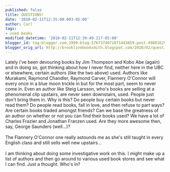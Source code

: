 ```yaml
---
published: false
title: QUESTIONS!
date: '2010-02-11T12:35:00.003-05:00'
author: Carl
tags:
- used books
modified_datetime: '2010-02-11T12:39:49.117-05:00'
blogger_id: tag:blogger.com,1999:blog-5767374071871443859.post-4980162975782232288
blogger_orig_url: http://brooklinebooksmith.blogspot.com/2010/02/questions.html
---
```


Lately i've been devouring books by Jim Thompson and Kobo Abe (again) and in doing so, got thinking about how I never find, neither here in the UBC or elsewhere, certain authors (like the two above) used. Authors like Murakami, Raymond Chandler, Raymond Carver, Flannery O'Connor will every once in a blue moon trickle in but for the most part, seem to never come in. Even an author like Steig Larsson, who's books are selling at a phenomenal clip upstairs, are never seen downstairs, used. People just don't bring them in. Why is this? Do people buy certain books but never read them? Do people read books, fall in love, and then refuse to part ways? Are certain books traded amongst friends? Can we base the greatness of an author on whether or not you can find their books used? We have a lot of Charles Frazier and Jonathan Franzen used. Are they more awesome then, say, George Saunders (well...)? <br /><br />The Flannery O'Connor one really astounds me as she's still taught in every English class and still sells well new upstairs...<br /><br />I am thinking about doing some investigative work on this. I might make up a list of authors and then go around to various used book stores and see what I can find. Just a thought. Who's in?